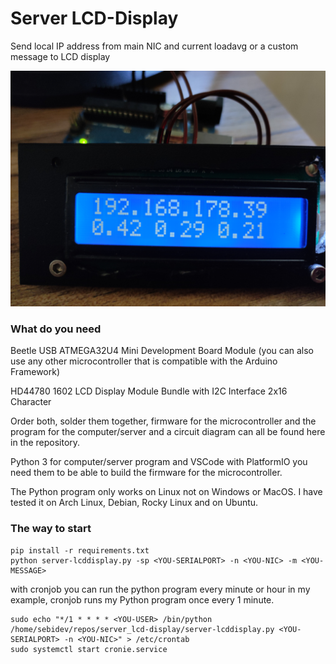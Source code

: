 # Server LCD-Display
Send local IP address from main NIC and current loadavg or a custom message to LCD display

![](https://github.com/Sebidev/server_lcd-display/blob/main/images/1685800997132.jpg)

### What do you need
Beetle USB ATMEGA32U4 Mini Development Board Module (you can also use any other microcontroller that is compatible with the Arduino Framework)

HD44780 1602 LCD Display Module Bundle with I2C Interface 2x16 Character

Order both, solder them together, firmware for the microcontroller and the program for the computer/server and a circuit diagram can all be found here in the repository.

Python 3 for computer/server program and VSCode with PlatformIO you need them to be able to build the firmware for the microcontroller.

The Python program only works on Linux not on Windows or MacOS. I have tested it on Arch Linux, Debian, Rocky Linux and on Ubuntu.

### The way to start
```
pip install -r requirements.txt
python server-lcddisplay.py -sp <YOU-SERIALPORT> -n <YOU-NIC> -m <YOU-MESSAGE>
```

with cronjob you can run the python program every minute or hour in my example, cronjob runs my Python program once every 1 minute.
```
sudo echo "*/1 * * * * <YOU-USER> /bin/python /home/sebidev/repos/server_lcd-display/server-lcddisplay.py <YOU-SERIALPORT> -n <YOU-NIC>" > /etc/crontab
sudo systemctl start cronie.service
```
